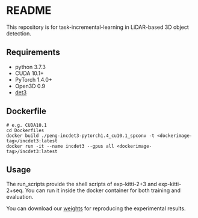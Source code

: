 # README

This repository is for task-incremental-learning in LiDAR-based 3D object detection.

## Requirements

- python 3.7.3
- CUDA 10.1+
- PyTorch 1.4.0+
- Open3D 0.9
- [det3](https://github.com/pyun-ram/det3)

## Dockerfile

```
# e.g. CUDA10.1
cd Dockerfiles
docker build ./peng-incdet3-pytorch1.4_cu10.1_spconv -t <dockerimage-tag>/incdet3:latest
docker run -it --name incdet3 --gpus all <dockerimage-tag>/incdet3:latest
```

## Usage

The run_scripts provide the shell scripts of exp-kitti-2+3 and exp-kitti-2+seq.
You can run it inside the docker container for both training and evaluation.

You can download our [weights](http://gofile.me/4jm56/DbSl0zfvs) for reproducing the experimental results.
